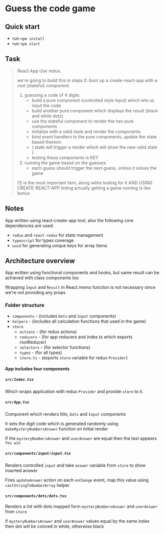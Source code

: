 # Guess the code game

## Quick start

- run `npm install`
- run `npm start`

## Task

> React App
> Use redux.
>
> we're going to build this in steps 0. boot up a create-react-app with a root (stateful) component
>
> 1. guessing a code of 4 digits
>    - build a pure component (controlled style input) which lets us input the code
>    - build another pure component which displays the result (black and white dots)
>    - use the stateful component to render the two pure components
>    * initialize with a valid state and render the components
>    * bind event handlers to the pure components, update the state based thereon
>    * ( state will trigger a render which will show the new valid state )
>    - testing these components is KEY
> 2. running the game based on the guesses
>    - each guess should trigger the next guess, unless it solves the game
>
> (1) is the most important item, along withe testing for it AND USING CREATE-REACT-APP linting actually getting a game running is like bonus

## Notes

App written using react-create-app tool, also the following core dependencies are used:

- `redux` and `react-redux` for state management
- `typescript` for types coverage
- `uuid` for generating unique keys for array items

## Architecture overview

App written using functional components and hooks, but same result can be achieved with class components too

Wrapping `Input` and `Result` in React.memo function is not necessary since we're not providing any props

### Folder structure

- `components` - (includes `Dots` and `Input` components)
- `helpers` - (includes all calculation functions that used in the game)
- `store`
  - `actions` - (for redux actions)
  - `reducers` - (for app reducers and index.ts which exports rootReducer)
  - `selectors` - (for selector functions)
  - `types` - (for all types)
  - `store.ts` - (exports `store` variable for redux `Provider`)

#### App includes four components

##### `src/Index.tsx`

Which wraps application with redux `Provider` and provide `store` to it.

##### `src/App.tsx`

Component which renders title, `Dots` and `Input` components

It sets the digit code which is generated randomly using `makeMysteryNumbersAnswer` function on initial render

If the `mysteryNumbersAnswer` and `userAnswer` are equal then the text appears `You win`

##### `src/components/input/input.tsx`

Renders controlled `input` and take `answer` variable from `store` to show inserted answer

Fires `updateAnswer` action on each `onChange` event, map this value using `castStringToNumberArray` helper

#### `src/components/dots/dots.tsx`

Renders a list with dots mapped form `mysteryNumbersAnswer` and `userAnswer` from `store`

If `mysteryNumbersAnswer` and `userAnswer` values equal by the same index then dot will be colored in white, otherwise black
